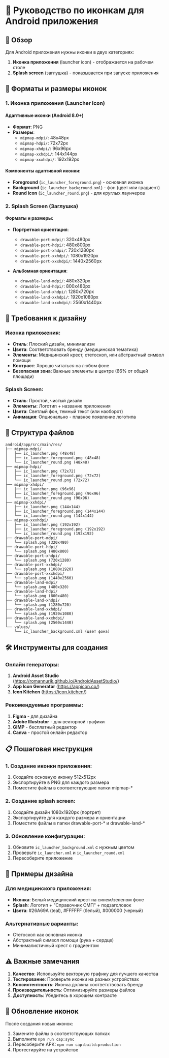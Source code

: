 # 📱 Руководство по иконкам для Android приложения

## 🎯 Обзор

Для Android приложения нужны иконки в двух категориях:
1. **Иконка приложения** (launcher icon) - отображается на рабочем столе
2. **Splash screen** (заглушка) - показывается при запуске приложения

## 📐 Форматы и размеры иконок

### 1. Иконка приложения (Launcher Icon)

#### Адаптивные иконки (Android 8.0+)
- **Формат**: PNG
- **Размеры**: 
  - `mipmap-mdpi/`: 48x48px
  - `mipmap-hdpi/`: 72x72px  
  - `mipmap-xhdpi/`: 96x96px
  - `mipmap-xxhdpi/`: 144x144px
  - `mipmap-xxxhdpi/`: 192x192px

#### Компоненты адаптивной иконки:
- **Foreground** (`ic_launcher_foreground.png`) - основная иконка
- **Background** (`ic_launcher_background.xml`) - фон (цвет или градиент)
- **Round icon** (`ic_launcher_round.png`) - для круглых лаунчеров

### 2. Splash Screen (Заглушка)

#### Форматы и размеры:
- **Портретная ориентация**:
  - `drawable-port-mdpi/`: 320x480px
  - `drawable-port-hdpi/`: 480x800px
  - `drawable-port-xhdpi/`: 720x1280px
  - `drawable-port-xxhdpi/`: 1080x1920px
  - `drawable-port-xxxhdpi/`: 1440x2560px

- **Альбомная ориентация**:
  - `drawable-land-mdpi/`: 480x320px
  - `drawable-land-hdpi/`: 800x480px
  - `drawable-land-xhdpi/`: 1280x720px
  - `drawable-land-xxhdpi/`: 1920x1080px
  - `drawable-land-xxxhdpi/`: 2560x1440px

## 🎨 Требования к дизайну

### Иконка приложения:
- **Стиль**: Плоский дизайн, минимализм
- **Цвета**: Соответствовать бренду (медицинская тематика)
- **Элементы**: Медицинский крест, стетоскоп, или абстрактный символ помощи
- **Контраст**: Хорошо читаться на любом фоне
- **Безопасная зона**: Важные элементы в центре (66% от общей площади)

### Splash Screen:
- **Стиль**: Простой, чистый дизайн
- **Элементы**: Логотип + название приложения
- **Цвета**: Светлый фон, темный текст (или наоборот)
- **Анимация**: Опционально - плавное появление логотипа

## 📁 Структура файлов

```
android/app/src/main/res/
├── mipmap-mdpi/
│   ├── ic_launcher.png (48x48)
│   ├── ic_launcher_foreground.png (48x48)
│   └── ic_launcher_round.png (48x48)
├── mipmap-hdpi/
│   ├── ic_launcher.png (72x72)
│   ├── ic_launcher_foreground.png (72x72)
│   └── ic_launcher_round.png (72x72)
├── mipmap-xhdpi/
│   ├── ic_launcher.png (96x96)
│   ├── ic_launcher_foreground.png (96x96)
│   └── ic_launcher_round.png (96x96)
├── mipmap-xxhdpi/
│   ├── ic_launcher.png (144x144)
│   ├── ic_launcher_foreground.png (144x144)
│   └── ic_launcher_round.png (144x144)
├── mipmap-xxxhdpi/
│   ├── ic_launcher.png (192x192)
│   ├── ic_launcher_foreground.png (192x192)
│   └── ic_launcher_round.png (192x192)
├── drawable-port-mdpi/
│   └── splash.png (320x480)
├── drawable-port-hdpi/
│   └── splash.png (480x800)
├── drawable-port-xhdpi/
│   └── splash.png (720x1280)
├── drawable-port-xxhdpi/
│   └── splash.png (1080x1920)
├── drawable-port-xxxhdpi/
│   └── splash.png (1440x2560)
├── drawable-land-mdpi/
│   └── splash.png (480x320)
├── drawable-land-hdpi/
│   └── splash.png (800x480)
├── drawable-land-xhdpi/
│   └── splash.png (1280x720)
├── drawable-land-xxhdpi/
│   └── splash.png (1920x1080)
├── drawable-land-xxxhdpi/
│   └── splash.png (2560x1440)
└── values/
    └── ic_launcher_background.xml (цвет фона)
```

## 🛠️ Инструменты для создания

### Онлайн генераторы:
1. **Android Asset Studio** (https://romannurik.github.io/AndroidAssetStudio/)
2. **App Icon Generator** (https://appicon.co/)
3. **Icon Kitchen** (https://icon.kitchen/)

### Рекомендуемые программы:
1. **Figma** - для дизайна
2. **Adobe Illustrator** - для векторной графики
3. **GIMP** - бесплатный редактор
4. **Canva** - простой онлайн редактор

## 📋 Пошаговая инструкция

### 1. Создание иконки приложения:
1. Создайте основную иконку 512x512px
2. Экспортируйте в PNG для каждого размера
3. Поместите файлы в соответствующие папки mipmap-*

### 2. Создание splash screen:
1. Создайте дизайн 1080x1920px (портрет)
2. Экспортируйте для каждого размера и ориентации
3. Поместите файлы в папки drawable-port-* и drawable-land-*

### 3. Обновление конфигурации:
1. Обновите `ic_launcher_background.xml` с нужным цветом
2. Проверьте `ic_launcher.xml` и `ic_launcher_round.xml`
3. Пересоберите приложение

## 🎨 Примеры дизайна

### Для медицинского приложения:
- **Иконка**: Белый медицинский крест на синем/зеленом фоне
- **Splash**: Логотип + "Справочник СМП" + подзаголовок
- **Цвета**: #26A69A (teal), #FFFFFF (белый), #000000 (черный)

### Альтернативные варианты:
- Стетоскоп как основная иконка
- Абстрактный символ помощи (рука + сердце)
- Минималистичный крест с градиентом

## ⚠️ Важные замечания

1. **Качество**: Используйте векторную графику для лучшего качества
2. **Тестирование**: Проверьте иконки на разных устройствах
3. **Консистентность**: Иконка должна соответствовать бренду
4. **Производительность**: Оптимизируйте размеры файлов
5. **Доступность**: Убедитесь в хорошем контрасте

## 🔄 Обновление иконок

После создания новых иконок:
1. Замените файлы в соответствующих папках
2. Выполните `npm run cap:sync`
3. Пересоберите APK: `npm run cap:build:production`
4. Протестируйте на устройстве
